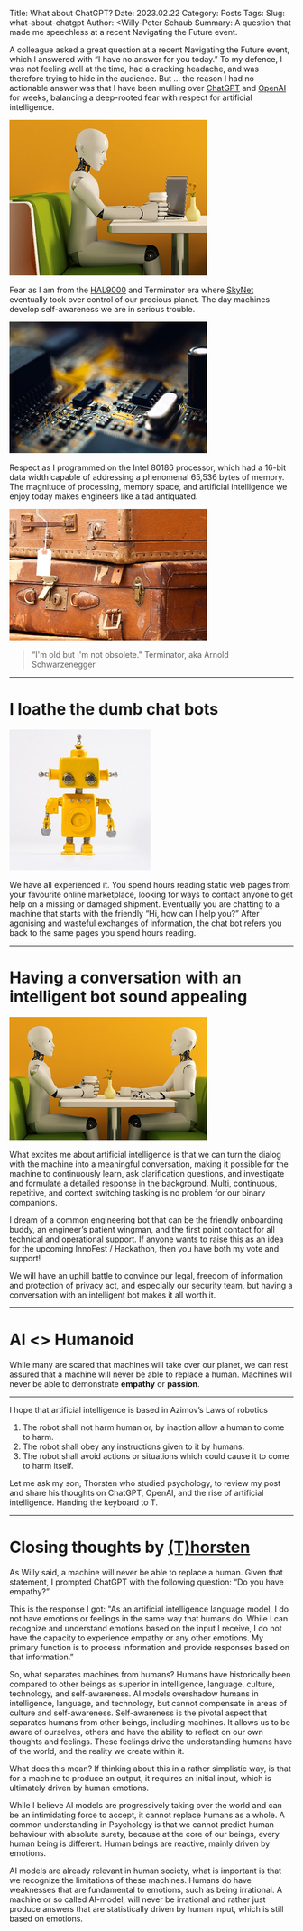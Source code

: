 Title: What about ChatGPT?
Date: 2023.02.22
Category: Posts 
Tags: <COMMA SEPARATED LIST OF TAGS. See blog-post-101.md for allowed tags.>
Slug: what-about-chatgpt
Author: <Willy-Peter Schaub
Summary: A question that made me speechless at a recent Navigating the Future event.

A colleague asked a great question at a recent Navigating the Future event, which I answered with “I have no answer for you today.” To my defence, I was not feeling well at the time, had a cracking headache, and was therefore trying to hide in the audience. But … the reason I had no actionable answer was that I have been mulling over [ChatGPT]( https://openai.com/blog/chatgpt) and [OpenAI]( https://openai.com) for weeks, balancing a deep-rooted fear with respect for artificial intelligence. 

![AI](../images/what-about-chatgpt-1.png)
 
Fear as I am from the [HAL9000]( https://en.wikipedia.org/wiki/HAL_9000) and Terminator era where [SkyNet]( https://en.wikipedia.org/wiki/Skynet_(Terminator)) eventually took over control of our precious planet. The day machines develop self-awareness we are in serious trouble.

![Respect](../images/what-about-chatgpt-2.png)
 
Respect as I programmed on the Intel 80186 processor, which had a 16-bit data width capable of addressing a phenomenal 65,536 bytes of memory. The magnitude of processing, memory space, and artificial intelligence we enjoy today makes engineers like a tad antiquated. 

![Old](../images/what-about-chatgpt-3.png)
 
> “I'm old but I'm not obsolete." Terminator, aka Arnold Schwarzenegger

---

# I loathe the dumb chat bots

![Dumb Robot](../images/what-about-chatgpt-4.png)
 
We have all experienced it. You spend hours reading static web pages from your favourite online marketplace, looking for ways to contact anyone to get help on a missing or damaged shipment. Eventually you are chatting to a machine that starts with the friendly “Hi, how can I help you?” After agonising and wasteful exchanges of information, the chat bot refers you back to the same pages you spend hours reading.

---

# Having a conversation with an intelligent bot sound appealing

![AI Conversation](../images/what-about-chatgpt-5.png)
 
What excites me about artificial intelligence is that we can turn the dialog with the machine into a meaningful conversation, making it possible for the machine to continuously learn, ask clarification questions, and investigate and formulate a detailed response in the background. Multi, continuous, repetitive, and context switching tasking is no problem for our binary companions.

I dream of a common engineering bot that can be the friendly onboarding buddy, an engineer’s patient wingman, and the first point contact for all technical and operational support. If anyone wants to raise this as an idea for the upcoming InnoFest / Hackathon, then you have both my vote and support! 

We will have an uphill battle to convince our legal, freedom of information and protection of privacy act, and especially our security team, but having a conversation with an intelligent bot makes it all worth it. 

---

# AI <> Humanoid

While many are scared that machines will take over our planet, we can rest assured that a machine will never be able to replace a human. Machines will never be able to demonstrate **empathy** or **passion**. 

---

I hope that artificial intelligence is based in Azimov’s Laws of robotics

1.	The robot shall not harm human or, by inaction allow a human to come to harm. 
2.	The robot shall obey any instructions given to it by humans. 
3.	The robot shall avoid actions or situations which could cause it to come to harm itself.

Let me ask my son, Thorsten who studied psychology, to review my post and share his thoughts on ChatGPT, OpenAI, and the rise of artificial intelligence. Handing the keyboard to T.

---

# Closing thoughts by [(T)horsten]( https://twitter.com/tschaub18)

As Willy said, a machine will never be able to replace a human. Given that statement, I prompted ChatGPT with the following question: “Do you have empathy?”

This is the response I got: "As an artificial intelligence language model, I do not have emotions or feelings in the same way that humans do. While I can recognize and understand emotions based on the input I receive, I do not have the capacity to experience empathy or any other emotions. My primary function is to process information and provide responses based on that information.”

So, what separates machines from humans? Humans have historically been compared to other beings as superior in intelligence, language, culture, technology, and self-awareness. AI models overshadow humans in intelligence, language, and technology, but cannot compensate in areas of culture and self-awareness. Self-awareness is the pivotal aspect that separates humans from other beings, including machines. It allows us to be aware of ourselves, others and have the ability to reflect on our own thoughts and feelings. These feelings drive the understanding humans have of the world, and the reality we create within it.

What does this mean? If thinking about this in a rather simplistic way, is that for a machine to produce an output, it requires an initial input, which is ultimately driven by human emotions. 

While I believe AI models are progressively taking over the world and can be an intimidating force to accept, it cannot replace humans as a whole. A common understanding in Psychology is that we cannot predict human behaviour with absolute surety, because at the core of our beings, every human being is different. Human beings are reactive, mainly driven by emotions. 

AI models are already relevant in human society, what is important is that we recognize the limitations of these machines. Humans do have weaknesses that are fundamental to emotions, such as being irrational. A machine or so called AI-model, will never be irrational and rather just produce answers that are statistically driven by human input, which is still based on emotions.


